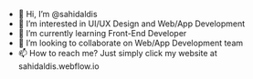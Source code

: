 - 👋 Hi, I’m @sahidaldis
- 👀 I’m interested in UI/UX Design and Web/App Development
- 🌱 I’m currently learning Front-End Developer
- 💞️ I’m looking to collaborate on Web/App Development team
- 📫 How to reach me? Just simply click my website at sahidaldis.webflow.io

<!---
sahidaldis/sahidaldis is a ✨ special ✨ repository because its `README.md` (this file) appears on your GitHub profile.
You can click the Preview link to take a look at your changes.
--->
